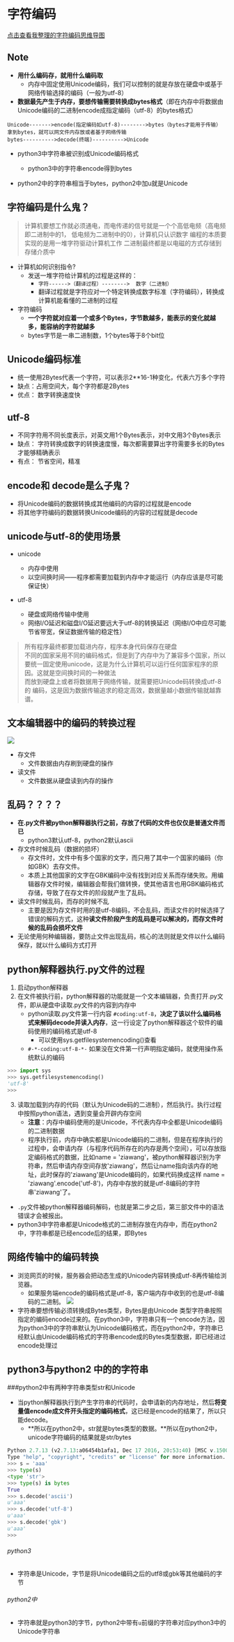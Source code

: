 # 字符编码

[点击查看我整理的字符编码思维导图](https://github.com/ZiaWang/Hello/blob/master/picture/character_encoding.png?raw=true)

## Note
- **用什么编码存，就用什么编码取**
	- 内存中固定使用Unicode编码，我们可以控制的就是存放在硬盘中或基于网络传输选择的编码（一般为utf-8）
- **数据最先产生于内存，要想传输需要转换成bytes格式**（即在内存中将数据由Unicode编码的二进制encode成指定编码（utf-8）的bytes格式）


```
Unicode------->encode(指定编码如utf-8)-------->bytes（bytes才能用于传输）
拿到bytes，就可以网文件内存放或者基于网络传输
bytes---------->decode(终端)---------->Unicode
```

- python3中字符串被识别成Unicode编码格式
	- python3中的字符串encode得到bytes

- python2中的字符串相当于bytes，python2中加u就是Unicode
	 

## 字符编码是什么鬼？
> 计算机要想工作就必须通电，而电传递的信号就是一个个高低电频（高电频即二进制中的1， 低电频为二进制中的0），计算机只认识数字
> 编程的本质要实现的是用一堆字符驱动计算机工作
> 二进制最终都是以电磁的方式存储到存储介质中

- 计算机如何识别指令?
	- 发送一堆字符给计算机的过程是这样的：
		- `字符------>（翻译过程）-------->  数字（二进制）`
		- 翻译过程就是字符应对一个特定转换成数字标准（字符编码），转换成计算机能看懂的二进制的过程
- 字符编码
	- **一个字符就对应着一个或多个Bytes，字节数越多，能表示的变化就越多，能容纳的字符就越多**
	- bytes字节是一串二进制数，1个bytes等于8个bit位


## Unicode编码标准
- 统一使用2Bytes代表一个字符，可以表示2**16-1种变化，代表六万多个字符
- 缺点：占用空间大，每个字符都是2Bytes
- 优点： 数字转换速度快

## utf-8
- 不同字符用不同长度表示，对英文用1个Bytes表示，对中文用3个Bytes表示
- 缺点： 字符转换成数字的转换速度慢，每次都需要算出字符需要多长的Bytes才能够精确表示
- 有点： 节省空间，精准



## encode和 decode是么子鬼？
- 将Unicode编码的数据转换成其他编码的内容的过程就是encode
- 将其他字符编码的数据转换Unicode编码的内容的过程就是decode


## unicode与utf-8的使用场景
- unicode
	- 内存中使用
	- 以空间换时间——程序都需要加载到内存中才能运行（内存应该是尽可能保证快）

- utf-8
	- 硬盘或网络传输中使用
	- 网络I/O延迟和磁盘I/O延迟要远大于utf-8的转换延迟（网络I/O中应尽可能节省带宽，保证数据传输的稳定性）


> 所有程序最终都要加载进内存，程序本身代码保存在硬盘   
> 不同的国家采用不同的编码格式，但是到了内存中为了兼容多个国家，所以要统一固定使用unicode，这是为什么计算机可以运行任何国家程序的原因。这就是空间换时间的一种做法     
> 而放到硬盘上或者将数据用于网络传输，就需要把Unicode码转换成utf-8的 编码，这是因为数据传输追求的稳定高效，数据量越小数据传输就越靠谱。
 
## 文本编辑器中的编码的转换过程
![](http://https://github.com/ZiaWang/img/blob/master/%E6%96%87%E6%9C%AC%E7%BC%96%E8%BE%91%E5%99%A8%E7%9A%84%E7%BC%96%E7%A0%81%E8%BD%AC%E6%8D%A2.png?raw=true)
- 存文件
	- 文件数据由内存刷到硬盘的操作
- 读文件
	- 文件数据从硬盘读到内存的操作

## 乱码？？？？
- **在.py文件被python解释器执行之前，存放了代码的文件也仅仅是普通文件而已**
	- python3默认utf-8，python2默认ascii
- 存文件时候乱码（数据的损坏）
	- 存文件时，文件中有多个国家的文字，而只用了其中一个国家的编码（你如GBK）去存文件。
	- 本质上其他国家的文字在GBK编码中没有找到对应关系而存储失败。用编辑器存文件时候，编辑器会帮我们做转换，使其他语言也用GBK编码格式存储，导致了在存文件的阶段就产生了乱码。
- 读文件时候乱码，而存的时候不乱
	- 主要是因为存文件时用的是utf-8编码，不会乱码，而读文件的时候选择了错误的解码方式，这种**读文件阶段产生的乱码是可以解决的，而存文件时候的乱码会损坏文件**
- 无论使用何种编辑器，要防止文件出现乱码，核心的法则就是文件以什么编码保存，就以什么编码方式打开

## python解释器执行.py文件的过程
1. 启动python解释器
2. 在文件被执行前，python解释器的功能就是一个文本编辑器，负责打开.py文件，即从硬盘中读取.py文件的内容到内存中
	- python读取.py文件第一行内容 `#coding:utf-8`，**决定了该以什么编码格式来解码decode并读入内存**，这一行设定了python解释器这个软件的编码使用的编码格式是utf-8
		- 可以使用sys.getfilesystemencoding()查看
	- `#-*-coding:utf-8-*-`   如果没在文件第一行声明指定编码，就使用操作系统默认的编码


```python
>>> import sys
>>> sys.getfilesystemencoding()
'utf-8'
>>> 
```


3. 读取加载到内存的代码（默认为Unicode码的二进制），然后执行。执行过程中按照python语法，遇到变量会开辟内存空间
	- **注意**：内存中编码使用的是Unicode，不代表内存中全都是Unicode编码的二进制数据
	- 程序执行前，内存中确实都是Unicode编码的二进制，但是在程序执行的过程中，会申请内存（与程序代码所存在的内存是两个空间），可以存放指定编码格式的数据，比如name = 'ziawang'，被python解释器识别为字符串，然后申请内存空间存放'ziawang'，然后让name指向该内存的地址，此时保存的'ziawang'是Unicode编码的，如果代码换成这样  name = 'ziawang'.encode('utf-8')，内存中存放的就是utf-8编码的字符串'ziawang'了。
- `.py`文件被python解释器编码解码，也就是第二步之后，第三部文件中的语法错误才会被报出。
- python3中字符串都是Unicode格式的二进制存放在内存中，而在python2中，字符串都是已经encode后的结果，即Bytes


## 网络传输中的编码转换
- 浏览网页的时候，服务器会把动态生成的Unicode内容转换成utf-8再传输给浏览器。
	- 如果服务端encode的编码格式是utf-8，客户端内存中收到的也是utf-8编码的二进制。
![](http://https://github.com/ZiaWang/img/blob/master/%E7%BD%91%E7%BB%9C%E4%BC%A0%E8%BE%93%E4%B8%AD%E7%BC%96%E7%A0%81%E8%BD%AC%E6%8D%A2.png?raw=true)
- 字符串要想传输必须转换成Bytes类型，Bytes是由Unicode 类型字符串按照指定的编码encode过来的。在python3中，字符串只有一个encode方法，因为python3中的字符串默认为Unicode编码格式，而在python2中，字符串已经默认由Unicode编码格式的字符串encode成的Bytes类型数据，即已经进过encode处理过

## python3与python2 中的的字符串
###python2中有两种字符串类型str和Unicode
- 当python解释器执行到产生字符串的代码时，会申请新的内存地址，然后**将变量值encode成文件开头指定的编码格式**，这已经是encode的结果了，所以只能decode。
	- **所以在python2中，str就是bytes类型的数据。**所以在python2中，unicode字符编码的结果就是str/bytes

```python
Python 2.7.13 (v2.7.13:a06454b1afa1, Dec 17 2016, 20:53:40) [MSC v.1500 64 bit (AMD64)] on win32
Type "help", "copyright", "credits" or "license" for more information.
>>> s = 'aaa'
>>> type(s)
<type 'str'>
>>> type(s) is bytes
True
>>> s.decode('ascii')
u'aaa'
>>> s.decode('utf-8')
u'aaa'
>>> s.decode('gbk')
u'aaa'
>>>

```


###### python3
- 字符串是Unicode，字节是将Unicode编码之后的utf8或gbk等其他编码的字节 
	
###### python2中
- 字符串就是python3的字节，python2中带有`u`前缀的字符串对应python3中的Unicode字符串



